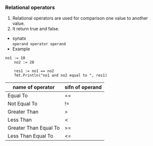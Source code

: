 ### Relational operators  
1. Relational operators are used for comparison one value to another value. 
2. It return true and false.  
* synatx  
`operand operator operand`  
* Example  
``` 
no1 := 10
	no2 := 20

	res1 := no1 == no2
	fmt.Println("no1 and no2 equal to ", res1)
```   

name of operator | sifn of operand 
--- | --- 
Equal To | ==
Not Equal To | != 
Greater Than |> 
Less Than | < 
Greater Than Equal To| >= 
Less Than Equal To | <=